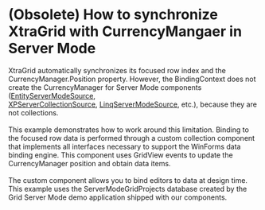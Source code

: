 # (Obsolete) How to synchronize XtraGrid with CurrencyMangaer in Server Mode


<p>XtraGrid automatically synchronizes its focused row index and the CurrencyManager.Position property. However, the BindingContext does not create the CurrencyManager for Server Mode components (<a href="https://documentation.devexpress.com/#CoreLibraries/clsDevExpressDataLinqEntityServerModeSourcetopic">EntityServerModeSource</a>, <a href="https://documentation.devexpress.com/#CoreLibraries/clsDevExpressXpoXPServerCollectionSourcetopic">XPServerCollectionSource</a>, <a href="https://documentation.devexpress.com/#CoreLibraries/clsDevExpressDataLinqLinqServerModeSourcetopic">LinqServerModeSource</a>, etc.), because they are not collections.<br /><br />This example demonstrates how to work around this limitation. Binding to the focused row data is performed through a custom collection component that implements all interfaces necessary to support the WinForms data binding engine. This component uses GridView events to update the CurrencyManager position and obtain data items. <br /><br />The custom component allows you to bind editors to data at design time. This example uses the ServerModeGridProjects database created by the Grid Server Mode demo application shipped with our components.</p>

<br/>


